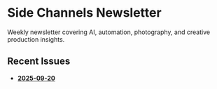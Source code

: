 # Side Channels Newsletter

Weekly newsletter covering AI, automation, photography, and creative production insights.

## Recent Issues

- **[2025-09-20](https://side-channels.pages.dev/newsletters/2025-09-20_SideChannels)**
